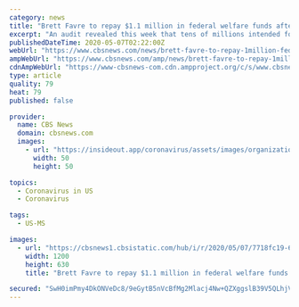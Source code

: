 ```yaml
---
category: news
title: "Brett Favre to repay $1.1 million in federal welfare funds after Mississippi spending scandal"
excerpt: "An audit revealed this week that tens of millions intended for the state's poor were instead spent on lobbyists, concerts, and sports tickets, plus other unnecessary expenses."
publishedDateTime: 2020-05-07T02:22:00Z
webUrl: "https://www.cbsnews.com/news/brett-favre-to-repay-1million-federal-welfare-funds-after-mississippi-spending-scandal/"
ampWebUrl: "https://www.cbsnews.com/amp/news/brett-favre-to-repay-1million-federal-welfare-funds-after-mississippi-spending-scandal/"
cdnAmpWebUrl: "https://www-cbsnews-com.cdn.ampproject.org/c/s/www.cbsnews.com/amp/news/brett-favre-to-repay-1million-federal-welfare-funds-after-mississippi-spending-scandal/"
type: article
quality: 79
heat: 79
published: false

provider:
  name: CBS News
  domain: cbsnews.com
  images:
    - url: "https://insideout.app/coronavirus/assets/images/organizations/cbsnews.com-50x50.jpg"
      width: 50
      height: 50

topics:
  - Coronavirus in US
  - Coronavirus

tags:
  - US-MS

images:
  - url: "https://cbsnews1.cbsistatic.com/hub/i/r/2020/05/07/7718fc19-646e-497f-a5f4-5233445d49d1/thumbnail/1200x630/68e780d6e2cd4af871dbc49182e48e0f/gettyimages-1183804291.jpg"
    width: 1200
    height: 630
    title: "Brett Favre to repay $1.1 million in federal welfare funds after Mississippi spending scandal"

secured: "SwH0imPmy4DkONVeDc8/9eGytB5nVcBfMg2Mlacj4Nw+QZXggslB39V5QLhjV0d3P2YNGzxBzlRVVT9iSQ5XUwPPJTnVSH6bU5EqOrk5TIpxbIqSAiJwDmyu45DVXN3xx6/SNxL6wopVaktRgeuw+lqsyzZnYAhHMx+wFbZjmIhHx4uw7L4ZNN6OKXum2yRAPe3fDmwPu+9vymwJ5p9DBfeu6TRzMGCpEW1hAv3dB9YVMDfCDB0MIkDT4mP1vProXtMsscCi3arYQ9LoklaFzQ/0DhXkVAZgMdokJZ7OBG/aFhajqyBUGBXUfyNfCHyx;7cm47sJuTKsjyD0QIYv9iA=="
---
```


